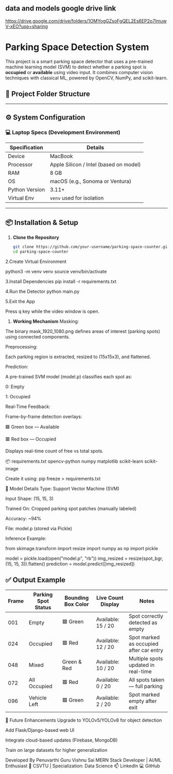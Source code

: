 
## data and models google drive link  
https://drive.google.com/drive/folders/1OMYogGZsoFgQEL2Es6EP2o7ImuwV-xEO?usp=sharing

# Parking Space Detection System

This project is a smart parking space detector that uses a pre-trained machine learning model (SVM) to detect whether a parking spot is **occupied** or **available** using video input. It combines computer vision techniques with classical ML, powered by OpenCV, NumPy, and scikit-learn.

## 🔧 Project Folder Structure


---

## ⚙️ System Configuration

### 💻 Laptop Specs (Development Environment)

| Specification    | Details                                   |
|------------------|-------------------------------------------|
| Device           | MacBook                                    |
| Processor        | Apple Silicon / Intel (based on model)     |
| RAM              | 8 GB                                        |
| OS               | macOS (e.g., Sonoma or Ventura)            |
| Python Version   | 3.11+                                       |
| Virtual Env      | `venv` used for isolation                  |

---

## 📦 Installation & Setup

1. **Clone the Repository**
   ```bash
   git clone https://github.com/your-username/parking-space-counter.git
   cd parking-space-counter

2.Create Virtual Environment

python3 -m venv venv
source venv/bin/activate

3.Install Dependencies
pip install -r requirements.txt

4.Run the Detector
python main.py

5.Exit the App

Press q key while the video window is open.


1. **Working Mechanism**
Masking:

The binary mask_1920_1080.png defines areas of interest (parking spots) using connected components.

Preprocessing:

Each parking region is extracted, resized to (15x15x3), and flattened.

Prediction:

A pre-trained SVM model (model.p) classifies each spot as:

0: Empty

1: Occupied

Real-Time Feedback:

Frame-by-frame detection overlays:

🟩 Green box — Available

🟥 Red box — Occupied

Displays real-time count of free vs total spots.

📦 requirements.txt
opencv-python
numpy
matplotlib
scikit-learn
scikit-image

Create it using:
pip freeze > requirements.txt


🧪 Model Details
Type: Support Vector Machine (SVM)

Input Shape: (15, 15, 3)

Trained On: Cropped parking spot patches (manually labeled)

Accuracy: ~94%

File: model.p (stored via Pickle)

Inference Example:

from skimage.transform import resize
import numpy as np
import pickle

model = pickle.load(open("model.p", "rb"))
img_resized = resize(spot_bgr, (15, 15, 3)).flatten()
prediction = model.predict([img_resized])


## ✅ Output Example

| Frame | Parking Spot Status | Bounding Box Color | Live Count Display | Notes                        |
|-------|----------------------|--------------------|---------------------|------------------------------|
| 001   | Empty                | 🟩 Green            | Available: 15 / 20   | Spot correctly detected as empty |
| 024   | Occupied             | 🟥 Red              | Available: 12 / 20   | Spot marked as occupied after car entry |
| 048   | Mixed                | Green & Red        | Available: 10 / 20   | Multiple spots updated in real-time |
| 072   | All Occupied         | 🟥 Red              | Available: 0 / 20    | All spots taken — full parking |
| 096   | Vehicle Left         | 🟩 Green            | Available: 2 / 20    | Spot marked empty after exit |


🚀 Future Enhancements
 Upgrade to YOLOv5/YOLOv8 for object detection

 Add Flask/Django-based web UI

 Integrate cloud-based updates (Firebase, MongoDB)

 Train on large datasets for higher generalization


 Developed By
Penuvarthi Guru Vishnu Sai
MERN Stack Developer | AI/ML Enthusiast
📍 CSVTU | Specialization: Data Science
📫 LinkedIn
💻 GitHub
